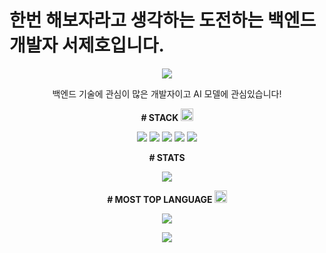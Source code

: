 
# **한번 해보자라고 생각하는 도전하는 백엔드 개발자 서제호입니다.**

<p align="center">
  <a href="https://hits.seeyoufarm.com">
    <img src="https://hits.seeyoufarm.com/api/count/incr/badge.svg?url=https%3A%2F%2Fgithub.com%2Flemonticsoul&count_bg=%233DBCC8&title_bg=%23555555&icon=&icon_color=%23E7E7E7&title=hits&edge_flat=false"/>
  </a>
</p>

<p align="center">
  백엔드 기술에 관심이 많은 개발자이고 AI 모델에 관심있습니다!
</p>



<p align="center">
  <strong># STACK <img src="https://github.com/fluidicon.png" width="20" height="20"></strong>
</p>

<p align="center">
  <img src="https://img.shields.io/badge/spring boot-6DB33F?style=for-the-badge&logo=spring boot&logoColor=white"> <img src="https://img.shields.io/badge/python -3776AB?style=for-the-badge&logo=python&logoColor=white"> <img src="https://img.shields.io/badge/pytorch-EE4C2C?style=for-the-badge&logo=pytorch&logoColor=white"> <img src="https://img.shields.io/badge/R-276DC3?style=for-the-badge&logo=R&logoColor=white"> <img src="https://img.shields.io/badge/mariadb-1F305F?style=for-the-badge&logo=mariadb&logoColor=white">
</p>

<p align="center">
  <strong># STATS</strong>
</p>

<p align="center">
  <img src="https://github-readme-stats.vercel.app/api?username=lemonticsoul&show_icons=true&theme=dracula">
</p>

<p align="center">
  <strong># MOST TOP LANGUAGE <img src="https://github.com/fluidicon.png" width="20" height="20"></strong>
</p>

<p align="center">
  <img src="https://github-readme-stats.vercel.app/api/top-langs/?username=lemonticsoul&layout=compact&theme=dracula">
</p>

<p align="center">
  <a href="mailto:sjho714@naver.com">
    <img src="https://img.shields.io/badge/Gmail-d14836?style=flat-square&logo=Gmail&logoColor=white&link=sjho714@naver.com"/>
  </a>
</p>
